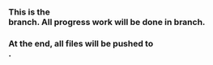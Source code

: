 ### This is the <main> branch. All progress work will be done in <dev> branch.

### At the end, all files will be pushed to <main>.
